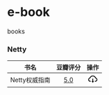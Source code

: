# e-book
books

### Netty

|书名|豆瓣评分|操作|
|---|:---:|:---:|
|Netty权威指南|[5.0](https://book.douban.com/subject/25897245/)|[![](./.asserts/download.png)](https://github.com/Bannirui/e-book/raw/master/netty/Netty%E6%9D%83%E5%A8%81%E6%8C%87%E5%8D%97%20PDF%E7%94%B5%E5%AD%90%E4%B9%A6%E4%B8%8B%E8%BD%BD%20%E5%B8%A6%E7%9B%AE%E5%BD%95%E4%B9%A6%E7%AD%BE%20%E5%AE%8C%E6%95%B4%E7%89%88.pdf)|
